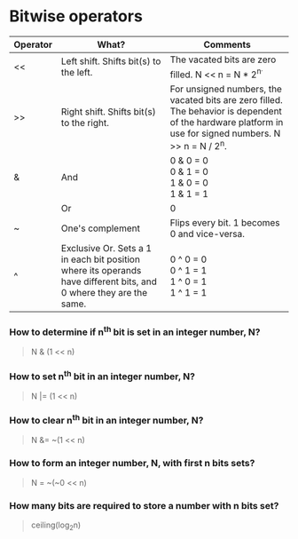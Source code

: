 # Bitwise operators

Operator | What? | Comments
---------|-------|---------
<<       | Left shift. Shifts bit(s) to the left. | The vacated bits are zero filled. N << n = N * 2<sup>n<sup>.
\>>       | Right shift. Shifts bit(s) to the right. | For unsigned numbers, the vacated bits are zero filled. The behavior is dependent of the hardware platform in use for signed numbers. N >> n = N / 2<sup>n</sup>.
&        | And | 0 & 0 = 0<br>0 & 1 = 0<br>1 & 0 = 0<br>1 & 1 = 1
|        | Or | 0 | 0 = 0<br>0 | 1 = 1<br>1 | 0 = 1<br>1 | 1 = 1
~        | One's complement | Flips every bit. 1 becomes 0 and vice-versa.
^        | Exclusive Or. Sets a 1 in each bit position where its operands have different bits, and 0 where they are the same. | 0 ^ 0 = 0<br>0 ^ 1 = 1<br>1 ^ 0 = 1<br>1 ^ 1 = 1

### How to determine if n<sup>th</sup> bit is set in an integer number, N?
> N & (1 << n)

### How to set n<sup>th</sup> bit in an integer number, N?
> N |= (1 << n)

### How to clear n<sup>th</sup> bit in an integer number, N?
> N &= ~(1 << n)

### How to form an integer number, N, with first n bits sets?
> N = ~(~0 << n)

### How many bits are required to store a number with n bits set?
> ceiling(log<sub>2</sub>n)
